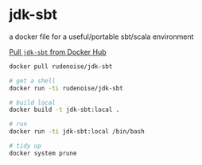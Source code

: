 # jdk-sbt

a docker file for a useful/portable sbt/scala environment

[Pull `jdk-sbt` from Docker Hub](https://hub.docker.com/r/rudenoise/jdk-sbt/)

```bash
docker pull rudenoise/jdk-sbt
```

```bash
# get a shell
docker run -ti rudenoise/jdk-sbt

# build local
docker build -t jdk-sbt:local .

# run
docker run -ti jdk-sbt:local /bin/bash

# tidy up
docker system prune
```
